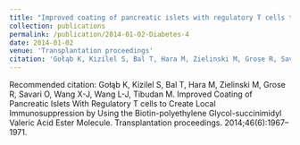 ```yaml
---
title: "Improved coating of pancreatic islets with regulatory T cells to create local immunosuppression by using the biotin-polyethylene glycol-succinimidyl valeric acid ester molecule."
collection: publications
permalink: /publication/2014-01-02-Diabetes-4
date: 2014-01-02
venue: 'Transplantation proceedings'
citation: 'Gołąb K, Kizilel S, Bal T, Hara M, Zielinski M, Grose R, Savari O, Wang X-J, Wang L-J, Tibudan M. Improved Coating of Pancreatic Islets With Regulatory T cells to Create Local Immunosuppression by Using the Biotin-polyethylene Glycol-succinimidyl Valeric Acid Ester Molecule. Transplantation proceedings. 2014;46(6):1967–1971.'
---
```

Recommended citation: Gołąb K, Kizilel S, Bal T, Hara M, Zielinski M, Grose R, Savari O, Wang X-J, Wang L-J, Tibudan M. Improved Coating of Pancreatic Islets With Regulatory T cells to Create Local Immunosuppression by Using the Biotin-polyethylene Glycol-succinimidyl Valeric Acid Ester Molecule. Transplantation proceedings. 2014;46(6):1967–1971.